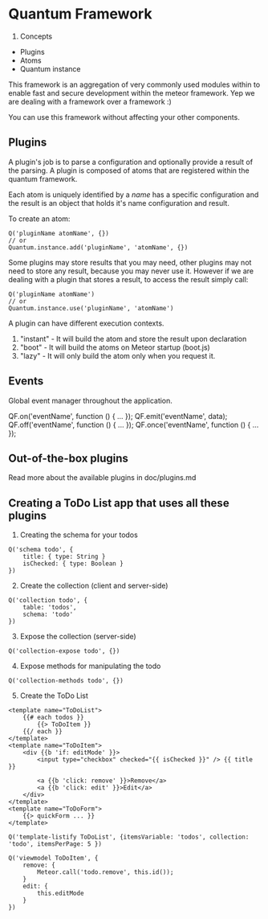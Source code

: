 Quantum Framework
==============================================

1. Concepts

- Plugins
- Atoms
- Quantum instance

This framework is an aggregation of very commonly used modules within to enable fast and secure development
within the meteor framework. Yep we are dealing with a framework over a framework :)

You can use this framework without affecting your other components.

Plugins
---------------------------

A plugin's job is to parse a configuration and optionally provide a result of the parsing.
A plugin is composed of atoms that are registered within the quantum framework.

Each atom is uniquely identified by a *name* has a specific configuration and the result is an object
that holds it's name configuration and result.

To create an atom:
```
Q('pluginName atomName', {})
// or
Quantum.instance.add('pluginName', 'atomName', {})
```

Some plugins may store results that you may need, other plugins may not need to store any result, because you may never use it.
However if we are dealing with a plugin that stores a result, to access the result simply call:

```
Q('pluginName atomName') 
// or
Quantum.instance.use('pluginName', 'atomName')
```

A plugin can have different execution contexts. 
1. "instant" - It will build the atom and store the result upon declaration
2. "boot" - It will build the atoms on Meteor startup (boot.js)
3. "lazy" - It will only build the atom only when you request it.


Events
--------------------------
Global event manager throughout the application.

QF.on('eventName', function () { ... });
QF.emit('eventName', data);
QF.off('eventName', function () { ... });
QF.once('eventName', function () { ... });



Out-of-the-box plugins
-------------------------------

Read more about the available plugins in doc/plugins.md

Creating a ToDo List app that uses all these plugins
-------------------------------

1. Creating the schema for your todos

```
Q('schema todo', {
    title: { type: String }
    isChecked: { type: Boolean }
})
```

2. Create the collection (client and server-side)
```
Q('collection todo', {
    table: 'todos',
    schema: 'todo'
})
```

3. Expose the collection (server-side)
```
Q('collection-expose todo', {})
```

4. Expose methods for manipulating the todo
```
Q('collection-methods todo', {})
```

5. Create the ToDo List
```
<template name="ToDoList">
    {{# each todos }}
        {{> ToDoItem }}
    {{/ each }}
</template>
<template name="ToDoItem">
    <div {{b 'if: editMode' }}>
        <input type="checkbox" checked="{{ isChecked }}" /> {{ title }}
        
        <a {{b 'click: remove' }}>Remove</a>
        <a {{b 'click: edit' }}>Edit</a>
    </div>
</template>
<template name="ToDoForm">
    {{> quickForm ... }}
</template>
```

```
Q('template-listify ToDoList', {itemsVariable: 'todos', collection: 'todo', itemsPerPage: 5 })

Q('viewmodel ToDoItem', {
    remove: {
        Meteor.call('todo.remove', this.id());
    }
    edit: {
        this.editMode
    }
})
```



